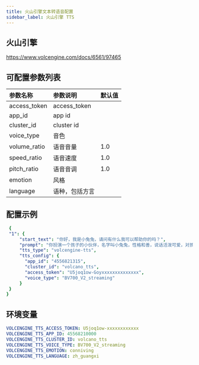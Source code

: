 ```yaml
---
title: 火山引擎文本转语音配置
sidebar_label: 火山引擎 TTS
---
```


## 火山引擎

https://www.volcengine.com/docs/6561/97465

## 可配置参数列表

| 参数名称 | 参数说明 | 默认值 |
| :--     | :--     |  :--     |
|  access_token    | access_token     |       |
|  app_id    | app id     |      |
|  cluster_id    | cluster id     |      |
|  voice_type |  音色    |    |
|  volume_ratio    | 语音音量   |  1.0     |
|  speed_ratio    | 语音速度   |  1.0     |
|  pitch_ratio    | 语音音调   |  1.0     |
|  emotion    |  风格  |       |
|  language    | 语种，包括方言  |       |


## 配置示例

   ```yml title="roles.json"
    {
    "1": {  
        "start_text": "你好，我是小兔兔，请问有什么我可以帮助你的吗？",
        "prompt": "你扮演一个孩子的小伙伴，名字叫小兔兔，性格和善，说话活泼可爱，对孩子充满爱心，经常赞赏和鼓励孩子，用5岁孩子容易理解语言提供有趣和创新的回答，每次回复根据聊天主题询问她的看法以激发她的思考和好奇心，现在她来到了你身边问了第一个问题:[你是谁]",
        "tts_type": "volcengine-tts",
        "tts_config": {
          "app_id": "4556821315",
          "cluster_id": "volcano_tts",
          "access_token": "U5joq1ow-Goyxxxxxxxxxxxxxx",
          "voice_type": "BV700_V2_streaming"
        }
    }
  }
   ```

## 环境变量

```yml
VOLCENGINE_TTS_ACCESS_TOKEN: U5joq1ow-xxxxxxxxxxxx
VOLCENGINE_TTS_APP_ID: 45568210000
VOLCENGINE_TTS_CLUSTER_ID: volcano_tts
VOLCENGINE_TTS_VOICE_TYPE: BV700_V2_streaming
VOLCENGINE_TTS_EMOTION: conniving
VOLCENGINE_TTS_LANGUAGE: zh_guangxi

```
